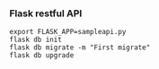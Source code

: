 ### Flask restful API

```
export FLASK_APP=sampleapi.py
flask db init
flask db migrate -m "First migrate"
flask db upgrade


```